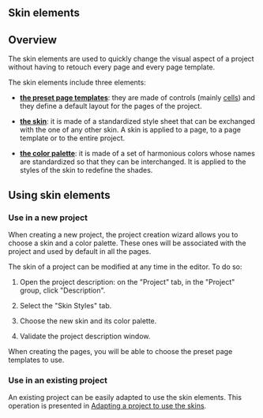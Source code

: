 


## Skin elements
			





## Overview
<a name="overview_ELTTEXTE000108"></a>
The skin elements are used to quickly change the visual aspect of a project without having to retouch every page and every page template.

The skin elements include three elements:

- **[the preset page templates](../Editeurs/2016019.md)**: they are made of controls (mainly [cells](../WDChamp/1013096.md)) and they define a default layout for the pages of the project.

- **[the skin](../Editeurs/2016020.md)**: it is made of a standardized style sheet that can be exchanged with the one of any other skin. A skin is applied to a page, to a page template or to the entire project.

- **[the color palette](../Editeurs/2016021.md)**: it is made of a set of harmonious colors whose names are standardized so that they can be interchanged. It is applied to the styles of the skin to redefine the shades.






## Using skin elements
<a name="using_skin_elements_ELTTEXTE000132"></a>


### Use in a new project
<a name="use_new_project_ELTPARAGRAPHE000030"></a>

When creating a new project, the project creation wizard allows you to choose a skin and a color palette. These ones will be associated with the project and used by default in all the pages.

The skin of a project can be modified at any time in the editor. To do so:

1. Open the project description: on the "Project" tab, in the "Project" group, click "Description".

2. Select the "Skin Styles" tab.

3. Choose the new skin and its color palette.

4. Validate the project description window. 




When creating the pages, you will be able to choose the preset page templates to use.


### Use in an existing project
<a name="use_existing_project_ELTPARAGRAPHE000056"></a>

An existing project can be easily adapted to use the skin elements. This operation is presented in [Adapting a project to use the skins](../Editeurs/2016018.md).


